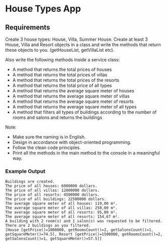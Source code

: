 # House Types App

## Requirements

Create 3 house types: House, Villa, Summer House.
Create at least 3 House, Villa and Resort objects in a class and write the methods that return these objects to you. (getHouseList, getVillaList etc).

Also write the following methods inside a service class:

- A method that returns the total prices of houses
- A method that returns the total prices of villas
- A method that returns the total prices of the resorts
- A method that returns the total price of all types
- A method that returns the average square meter of houses
- A method that returns the average square meter of villas
- A method that returns the average square meter of resorts
- A method that returns the average square meter of all types
- A method that filters all types of buildings according to the number of rooms and salons and returns the buildings

Note:

- Make sure the naming is in English.
- Design in accordance with object-oriented programming.
- Follow the clean code principles.
- Print all the methods in the main method to the console in a meaningful way.

### Example Output

```
Buildings are created.
The price of all houses: 6000000 dollars.
The price of all villas: 12000000 dollars.
The price of all resorts: 4500000 dollars.
The price of all buildings: 22500000 dollars.
The average square meter of all houses: 119,00 m².
The average square meter of all villas: 250,00 m².
The average square meter of all resorts: 95,00 m².
The average square meter of all resorts: 154,67 m².
A building with 2 room(s) and 1 salon(s) was requested to be filtered.
There are 2 buildings as you filtered.
[House [getPrice()=1000000, getRoomsCount()=2, getSalonsCount()=1, getSquareMeter()=74.5], Resort [getPrice()=1500000, getRoomsCount()=2, getSalonsCount()=1, getSquareMeter()=57.5]]
```
